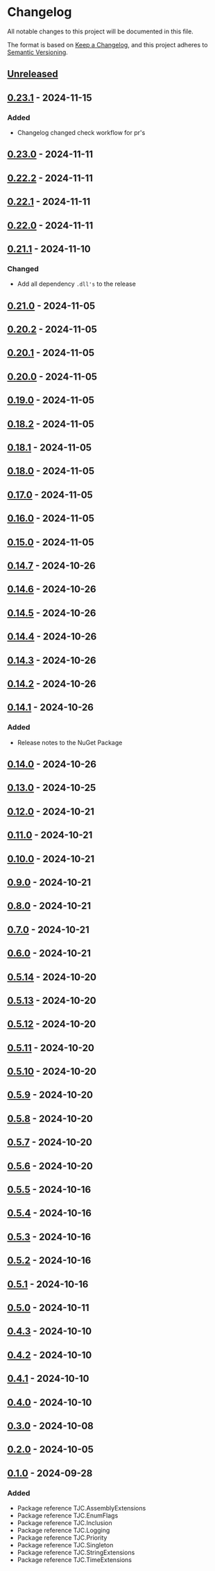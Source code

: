 # Changelog

All notable changes to this project will be documented in this file.

The format is based on [Keep a Changelog](https://keepachangelog.com/en/1.1.0/),
and this project adheres to [Semantic Versioning](https://semver.org/spec/v2.0.0.html).

## [Unreleased]

## [0.23.1] - 2024-11-15

### Added

- Changelog changed check workflow for pr's

## [0.23.0] - 2024-11-11

## [0.22.2] - 2024-11-11

## [0.22.1] - 2024-11-11

## [0.22.0] - 2024-11-11

## [0.21.1] - 2024-11-10

### Changed

- Add all dependency `.dll's` to the release

## [0.21.0] - 2024-11-05

## [0.20.2] - 2024-11-05

## [0.20.1] - 2024-11-05

## [0.20.0] - 2024-11-05

## [0.19.0] - 2024-11-05

## [0.18.2] - 2024-11-05

## [0.18.1] - 2024-11-05

## [0.18.0] - 2024-11-05

## [0.17.0] - 2024-11-05

## [0.16.0] - 2024-11-05

## [0.15.0] - 2024-11-05

## [0.14.7] - 2024-10-26

## [0.14.6] - 2024-10-26

## [0.14.5] - 2024-10-26

## [0.14.4] - 2024-10-26

## [0.14.3] - 2024-10-26

## [0.14.2] - 2024-10-26

## [0.14.1] - 2024-10-26

### Added

- Release notes to the NuGet Package

## [0.14.0] - 2024-10-26

## [0.13.0] - 2024-10-25

## [0.12.0] - 2024-10-21

## [0.11.0] - 2024-10-21

## [0.10.0] - 2024-10-21

## [0.9.0] - 2024-10-21

## [0.8.0] - 2024-10-21

## [0.7.0] - 2024-10-21

## [0.6.0] - 2024-10-21

## [0.5.14] - 2024-10-20

## [0.5.13] - 2024-10-20

## [0.5.12] - 2024-10-20

## [0.5.11] - 2024-10-20

## [0.5.10] - 2024-10-20

## [0.5.9] - 2024-10-20

## [0.5.8] - 2024-10-20

## [0.5.7] - 2024-10-20

## [0.5.6] - 2024-10-20

## [0.5.5] - 2024-10-16

## [0.5.4] - 2024-10-16

## [0.5.3] - 2024-10-16

## [0.5.2] - 2024-10-16

## [0.5.1] - 2024-10-16

## [0.5.0] - 2024-10-11

## [0.4.3] - 2024-10-10

## [0.4.2] - 2024-10-10

## [0.4.1] - 2024-10-10

## [0.4.0] - 2024-10-10

## [0.3.0] - 2024-10-08

## [0.2.0] - 2024-10-05

## [0.1.0] - 2024-09-28

### Added

- Package reference TJC.AssemblyExtensions
- Package reference TJC.EnumFlags
- Package reference TJC.Inclusion
- Package reference TJC.Logging
- Package reference TJC.Priority
- Package reference TJC.Singleton
- Package reference TJC.StringExtensions
- Package reference TJC.TimeExtensions

[Unreleased]: https://github.com/TJC-Tools/TJC.Collection.Core/compare/v0.23.1...HEAD

[0.23.1]: https://github.com/TJC-Tools/TJC.Collection.Core/compare/v0.23.0...v0.23.1

[0.23.0]: https://github.com/TJC-Tools/TJC.Collection.Core/compare/v0.22.2...v0.23.0

[0.22.2]: https://github.com/TJC-Tools/TJC.Collection.Core/compare/v0.22.1...v0.22.2

[0.22.1]: https://github.com/TJC-Tools/TJC.Collection.Core/compare/v0.22.0...v0.22.1

[0.22.0]: https://github.com/TJC-Tools/TJC.Collection.Core/compare/v0.21.1...v0.22.0

[0.21.1]: https://github.com/TJC-Tools/TJC.Collection.Core/compare/v0.21.0...v0.21.1

[0.21.0]: https://github.com/TJC-Tools/TJC.Collection.Core/compare/v0.20.2...v0.21.0

[0.20.2]: https://github.com/TJC-Tools/TJC.Collection.Core/compare/v0.20.1...v0.20.2

[0.20.1]: https://github.com/TJC-Tools/TJC.Collection.Core/compare/v0.20.0...v0.20.1

[0.20.0]: https://github.com/TJC-Tools/TJC.Collection.Core/compare/v0.19.0...v0.20.0

[0.19.0]: https://github.com/TJC-Tools/TJC.Collection.Core/compare/v0.18.2...v0.19.0

[0.18.2]: https://github.com/TJC-Tools/TJC.Collection.Core/compare/v0.18.1...v0.18.2

[0.18.1]: https://github.com/TJC-Tools/TJC.Collection.Core/compare/v0.18.0...v0.18.1

[0.18.0]: https://github.com/TJC-Tools/TJC.Collection.Core/compare/v0.17.0...v0.18.0

[0.17.0]: https://github.com/TJC-Tools/TJC.Collection.Core/compare/v0.16.0...v0.17.0

[0.16.0]: https://github.com/TJC-Tools/TJC.Collection.Core/compare/v0.15.0...v0.16.0

[0.15.0]: https://github.com/TJC-Tools/TJC.Collection.Core/compare/v0.14.7...v0.15.0

[0.14.7]: https://github.com/TJC-Tools/TJC.Collection.Core/compare/v0.14.6...v0.14.7

[0.14.6]: https://github.com/TJC-Tools/TJC.Collection.Core/compare/v0.14.5...v0.14.6

[0.14.5]: https://github.com/TJC-Tools/TJC.Collection.Core/compare/v0.14.4...v0.14.5

[0.14.4]: https://github.com/TJC-Tools/TJC.Collection.Core/compare/v0.14.3...v0.14.4

[0.14.3]: https://github.com/TJC-Tools/TJC.Collection.Core/compare/v0.14.2...v0.14.3

[0.14.2]: https://github.com/TJC-Tools/TJC.Collection.Core/compare/v0.14.1...v0.14.2

[0.14.1]: https://github.com/TJC-Tools/TJC.Collection.Core/compare/v0.14.0...v0.14.1

[0.14.0]: https://github.com/TJC-Tools/TJC.Collection.Core/compare/v0.13.0...v0.14.0

[0.13.0]: https://github.com/TJC-Tools/TJC.Collection.Core/compare/v0.12.0...v0.13.0

[0.12.0]: https://github.com/TJC-Tools/TJC.Collection.Core/compare/v0.11.0...v0.12.0

[0.11.0]: https://github.com/TJC-Tools/TJC.Collection.Core/compare/v0.10.0...v0.11.0

[0.10.0]: https://github.com/TJC-Tools/TJC.Collection.Core/compare/v0.9.0...v0.10.0

[0.9.0]: https://github.com/TJC-Tools/TJC.Collection.Core/compare/v0.8.0...v0.9.0

[0.8.0]: https://github.com/TJC-Tools/TJC.Collection.Core/compare/v0.7.0...v0.8.0

[0.7.0]: https://github.com/TJC-Tools/TJC.Collection.Core/compare/v0.6.0...v0.7.0

[0.6.0]: https://github.com/TJC-Tools/TJC.Collection.Core/compare/v0.5.14...v0.6.0

[0.5.14]: https://github.com/TJC-Tools/TJC.Collection.Core/compare/v0.5.13...v0.5.14

[0.5.13]: https://github.com/TJC-Tools/TJC.Collection.Core/compare/v0.5.12...v0.5.13

[0.5.12]: https://github.com/TJC-Tools/TJC.Collection.Core/compare/v0.5.11...v0.5.12

[0.5.11]: https://github.com/TJC-Tools/TJC.Collection.Core/compare/v0.5.10...v0.5.11

[0.5.10]: https://github.com/TJC-Tools/TJC.Collection.Core/compare/v0.5.9...v0.5.10

[0.5.9]: https://github.com/TJC-Tools/TJC.Collection.Core/compare/v0.5.8...v0.5.9

[0.5.8]: https://github.com/TJC-Tools/TJC.Collection.Core/compare/v0.5.7...v0.5.8

[0.5.7]: https://github.com/TJC-Tools/TJC.Collection.Core/compare/v0.5.6...v0.5.7

[0.5.6]: https://github.com/TJC-Tools/TJC.Collection.Core/compare/v0.5.5...v0.5.6

[0.5.5]: https://github.com/TJC-Tools/TJC.Collection.Core/compare/v0.5.4...v0.5.5

[0.5.4]: https://github.com/TJC-Tools/TJC.Collection.Core/compare/v0.5.3...v0.5.4

[0.5.3]: https://github.com/TJC-Tools/TJC.Collection.Core/compare/v0.5.2...v0.5.3

[0.5.2]: https://github.com/TJC-Tools/TJC.Collection.Core/compare/v0.5.1...v0.5.2

[0.5.1]: https://github.com/TJC-Tools/TJC.Collection.Core/compare/v0.5.0...v0.5.1

[0.5.0]: https://github.com/TJC-Tools/TJC.Collection.Core/compare/v0.4.3...v0.5.0

[0.4.3]: https://github.com/TJC-Tools/TJC.Collection.Core/compare/v0.4.2...v0.4.3

[0.4.2]: https://github.com/TJC-Tools/TJC.Collection.Core/compare/v0.4.1...v0.4.2

[0.4.1]: https://github.com/TJC-Tools/TJC.Collection.Core/compare/v0.4.0...v0.4.1

[0.4.0]: https://github.com/TJC-Tools/TJC.Collection.Core/compare/v0.3.0...v0.4.0

[0.3.0]: https://github.com/TJC-Tools/TJC.Collection.Core/compare/v0.2.0...v0.3.0

[0.2.0]: https://github.com/TJC-Tools/TJC.Collection.Core/compare/v0.1.0...v0.2.0

[0.1.0]: https://github.com/TJC-Tools/TJC.Collection.Core/releases/tag/v0.1.0
